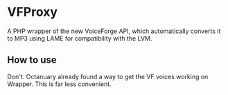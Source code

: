 # VFProxy
 A PHP wrapper of the new VoiceForge API, which automatically converts it to MP3 using LAME for compatibility with the LVM.

## How to use
Don't. Octanuary already found a way to get the VF voices working on Wrapper. This is far less convenient.
